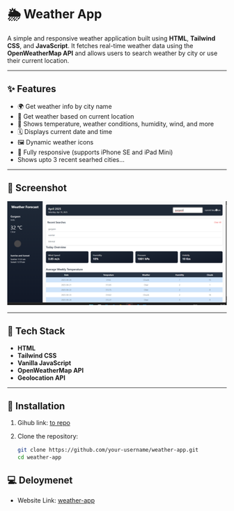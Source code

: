 # 🌦️ Weather App

A simple and responsive weather application built using **HTML**, **Tailwind CSS**, and **JavaScript**. It fetches real-time weather data using the **OpenWeatherMap API** and allows users to search weather by city or use their current location.

---

## ✨ Features

- 🌍 Get weather info by city name
- 📍 Get weather based on current location
- 🧭 Shows temperature, weather conditions, humidity, wind, and more
- 🗓 Displays current date and time
- 🖼 Dynamic weather icons
- 📱 Fully responsive (supports iPhone SE and iPad Mini)
- Shows upto 3 recent searhed cities...

---

## 📸 Screenshot

![Weather App Screenshot](./public/image.png)

---

## 🚀 Tech Stack

- **HTML**
- **Tailwind CSS**
- **Vanilla JavaScript**
- **OpenWeatherMap API**
- **Geolocation API**

---

## 🔧 Installation
1. Gihub link:
    [to repo](https://github.com/NavBst/weather-web-app/tree/navneet)
2. Clone the repository:
    
   ```bash
   git clone https://github.com/your-username/weather-app.git
   cd weather-app

## 💻 Deloymenet
- Website Link:
  [weather-app](https://nav-weath.netlify.app/)
